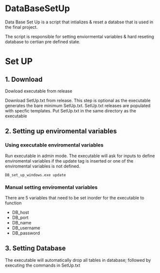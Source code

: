 # DataBaseSetUp
Data Base Set Up is a script that intializes & reset a databse that is used in the final project.

The script is responsible for setting enviormental variables & hard reseting database to certian pre defined state.

# Set UP

## 1. Download

Dowload executable from release

Download SetUp.txt from release. This step is optional as the executable generates the bare minimum SetUp.txt. SetUp.txt releases are populated with specfic templates.
Put SetUp.txt in the same directory as the executable

## 2. Setting up enviromental variables

### Using executable enviromental variables

Run executable in admin mode. The executable will ask for inputs to define enviromental variables if the update tag is inserted or one of the enviromental variables is not defined.

```
DB_set_up_windows.exe update
```

### Manual setting enviromental variables

There are 5 variables that need to be set inorder for the executable to function
 - DB_host
 - DB_port
 - DB_name
 - DB_username
 - DB_password

## 3. Setting Database

The executable will automatically drop all tables in database; followed by executing the commands in SetUp.txt
